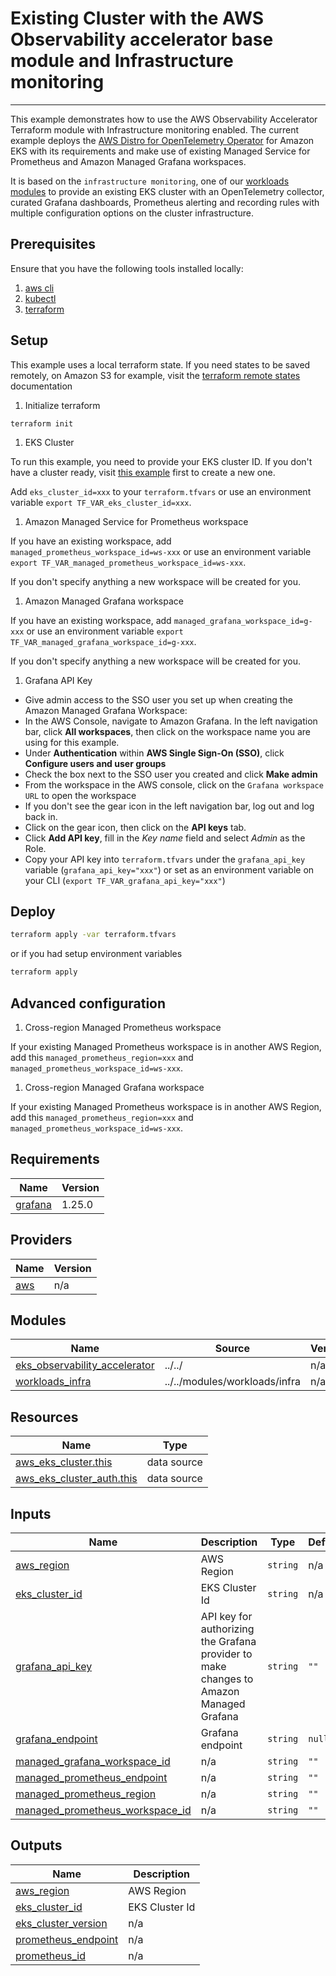 # Existing Cluster with the AWS Observability accelerator base module and Infrastructure monitoring

---

This example demonstrates how to use the AWS Observability Accelerator Terraform
module with Infrastructure monitoring enabled.
The current example deploys the [AWS Distro for OpenTelemetry Operator](https://docs.aws.amazon.com/eks/latest/userguide/opentelemetry.html) for Amazon EKS with its requirements and make use of existing
Managed Service for Prometheus and Amazon Managed Grafana workspaces.

It is based on the `infrastructure monitoring`, one of our [workloads modules](../../modules/workloads/)
to provide an existing EKS cluster with an OpenTelemetry collector,
curated Grafana dashboards, Prometheus alerting and recording rules with multiple
configuration options on the cluster infrastructure.


## Prerequisites

Ensure that you have the following tools installed locally:

1. [aws cli](https://docs.aws.amazon.com/cli/latest/userguide/getting-started-install.html)
1. [kubectl](https://kubernetes.io/docs/tasks/tools/)
1. [terraform](https://learn.hashicorp.com/tutorials/terraform/install-cli)


## Setup

This example uses a local terraform state. If you need states to be saved remotely,
on Amazon S3 for example, visit the [terraform remote states](https://www.terraform.io/language/state/remote) documentation

1. Initialize terraform

```console
terraform init
```

1. EKS Cluster

To run this example, you need to provide your EKS cluster ID.
If you don't have a cluster ready, visit [this example](../new-empty-eks-cluster) first to create a new one.

Add `eks_cluster_id=xxx` to your `terraform.tfvars` or use an
environment variable `export TF_VAR_eks_cluster_id=xxx`.

1. Amazon Managed Service for Prometheus workspace

If you have an existing workspace, add `managed_prometheus_workspace_id=ws-xxx`
or use an environment variable `export TF_VAR_managed_prometheus_workspace_id=ws-xxx`.

If you don't specify anything a new workspace will be created for you.


1. Amazon Managed Grafana workspace


If you have an existing workspace, add `managed_grafana_workspace_id=g-xxx`
or use an environment variable `export TF_VAR_managed_grafana_workspace_id=g-xxx`.

If you don't specify anything a new workspace will be created for you.


1. Grafana API Key
<!-- TODO: Remove section when CP Grafana API keys is supported by Terraform -->

- Give admin access to the SSO user you set up when creating the Amazon Managed Grafana Workspace:
- In the AWS Console, navigate to Amazon Grafana. In the left navigation bar, click **All workspaces**, then click on the workspace name you are using for this example.
- Under **Authentication** within **AWS Single Sign-On (SSO)**, click **Configure users and user groups**
- Check the box next to the SSO user you created and click **Make admin**
- From the workspace in the AWS console, click on the `Grafana workspace URL` to open the workspace
- If you don't see the gear icon in the left navigation bar, log out and log back in.
- Click on the gear icon, then click on the **API keys** tab.
- Click **Add API key**, fill in the _Key name_ field and select _Admin_ as the Role.
- Copy your API key into `terraform.tfvars` under the `grafana_api_key` variable (`grafana_api_key="xxx"`) or set as an environment variable on your CLI (`export TF_VAR_grafana_api_key="xxx"`)


## Deploy

```sh
terraform apply -var terraform.tfvars
```

or if you had setup environment variables

```sh
terraform apply
```

## Advanced configuration

1. Cross-region Managed Prometheus workspace

If your existing Managed Prometheus workspace is in another AWS Region,
add this `managed_prometheus_region=xxx` and `managed_prometheus_workspace_id=ws-xxx`.

1. Cross-region Managed Grafana workspace

If your existing Managed Prometheus workspace is in another AWS Region,
add this `managed_prometheus_region=xxx` and `managed_prometheus_workspace_id=ws-xxx`.


<!-- BEGINNING OF PRE-COMMIT-TERRAFORM DOCS HOOK -->
## Requirements

| Name | Version |
|------|---------|
| <a name="requirement_grafana"></a> [grafana](#requirement\_grafana) | 1.25.0 |

## Providers

| Name | Version |
|------|---------|
| <a name="provider_aws"></a> [aws](#provider\_aws) | n/a |

## Modules

| Name | Source | Version |
|------|--------|---------|
| <a name="module_eks_observability_accelerator"></a> [eks\_observability\_accelerator](#module\_eks\_observability\_accelerator) | ../../ | n/a |
| <a name="module_workloads_infra"></a> [workloads\_infra](#module\_workloads\_infra) | ../../modules/workloads/infra | n/a |

## Resources

| Name | Type |
|------|------|
| [aws_eks_cluster.this](https://registry.terraform.io/providers/hashicorp/aws/latest/docs/data-sources/eks_cluster) | data source |
| [aws_eks_cluster_auth.this](https://registry.terraform.io/providers/hashicorp/aws/latest/docs/data-sources/eks_cluster_auth) | data source |

## Inputs

| Name | Description | Type | Default | Required |
|------|-------------|------|---------|:--------:|
| <a name="input_aws_region"></a> [aws\_region](#input\_aws\_region) | AWS Region | `string` | n/a | yes |
| <a name="input_eks_cluster_id"></a> [eks\_cluster\_id](#input\_eks\_cluster\_id) | EKS Cluster Id | `string` | n/a | yes |
| <a name="input_grafana_api_key"></a> [grafana\_api\_key](#input\_grafana\_api\_key) | API key for authorizing the Grafana provider to make changes to Amazon Managed Grafana | `string` | `""` | no |
| <a name="input_grafana_endpoint"></a> [grafana\_endpoint](#input\_grafana\_endpoint) | Grafana endpoint | `string` | `null` | no |
| <a name="input_managed_grafana_workspace_id"></a> [managed\_grafana\_workspace\_id](#input\_managed\_grafana\_workspace\_id) | n/a | `string` | `""` | no |
| <a name="input_managed_prometheus_endpoint"></a> [managed\_prometheus\_endpoint](#input\_managed\_prometheus\_endpoint) | n/a | `string` | `""` | no |
| <a name="input_managed_prometheus_region"></a> [managed\_prometheus\_region](#input\_managed\_prometheus\_region) | n/a | `string` | `""` | no |
| <a name="input_managed_prometheus_workspace_id"></a> [managed\_prometheus\_workspace\_id](#input\_managed\_prometheus\_workspace\_id) | n/a | `string` | `""` | no |

## Outputs

| Name | Description |
|------|-------------|
| <a name="output_aws_region"></a> [aws\_region](#output\_aws\_region) | AWS Region |
| <a name="output_eks_cluster_id"></a> [eks\_cluster\_id](#output\_eks\_cluster\_id) | EKS Cluster Id |
| <a name="output_eks_cluster_version"></a> [eks\_cluster\_version](#output\_eks\_cluster\_version) | n/a |
| <a name="output_prometheus_endpoint"></a> [prometheus\_endpoint](#output\_prometheus\_endpoint) | n/a |
| <a name="output_prometheus_id"></a> [prometheus\_id](#output\_prometheus\_id) | n/a |
<!-- END OF PRE-COMMIT-TERRAFORM DOCS HOOK -->
